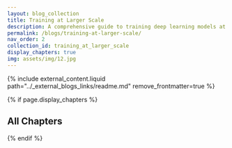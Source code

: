 ```yaml
---
layout: blog_collection
title: Training at Larger Scale
description: A comprehensive guide to training deep learning models at scale
permalink: /blogs/training-at-larger-scale/
nav_order: 2
collection_id: training_at_larger_scale
display_chapters: true
img: assets/img/12.jpg
---
```


{% include external_content.liquid path="../_external_blogs_links/readme.md" remove_frontmatter=true %}

{% if page.display_chapters %}

## All Chapters

{% endif %}
